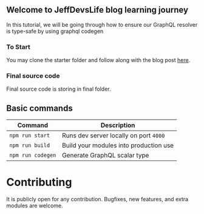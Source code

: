 ## Welcome to JeffDevsLife blog learning journey

In this tutorial, we will be going through how to ensure our GraphQL resolver is type-safe by using graphql codegen

### To Start

You may clone the starter folder and follow along with the blog post [here](https://jeffdevslife.com/p/organize-your-graphql-modules-codebase-and-create-a-type-safe-environment-in-graphql-resolvers/).

### Final source code

Final source code is storing in final folder.

## Basic commands

| Command           | Description                            |
| ----------------- | -------------------------------------- |
| `npm run start`   | Runs dev server locally on port `4000` |
| `npm run build`   | Build your modules into production use |
| `npm run codegen` | Generate GraphQL scalar type           |

# Contributing

It is publicly open for any contribution. Bugfixes, new features, and extra modules are welcome.

